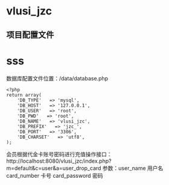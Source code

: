 # vlusi_jzc

## 项目配置文件

# sss

数据库配置文件位置：/data/database.php

    <?php
    return array(
        'DB_TYPE'   => 'mysql',
        'DB_HOST'   => '127.0.0.1',
        'DB_USER'   => 'root',
        'DB_PWD'   => 'root',
        'DB_NAME'   => 'vlusi_jzc',
        'DB_PREFIX'   => 'jzc_',
        'DB_PORT'   => '3306',
        'DB_CHARSET'   => 'utf8',
    );

会员根据代金卡账号密码进行充值操作接口：
http://localhost:8080/vlusi_jzc/index.php?m=default&c=user&a=user_drop_card
参数：user_name 用户名  
      card_number 卡号
      card_password 密码
